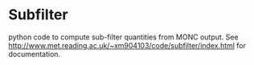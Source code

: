 # Subfilter
python code to compute sub-filter quantities from MONC output.
See http://www.met.reading.ac.uk/~xm904103/code/subfilter/index.html for documentation.
